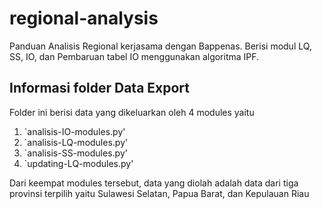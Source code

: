 # regional-analysis
Panduan Analisis Regional kerjasama dengan Bappenas. Berisi modul LQ, SS, IO, dan Pembaruan tabel IO menggunakan algoritma IPF.

## Informasi folder Data Export
Folder ini berisi data yang dikeluarkan oleh 4 modules yaitu 
1. `analisis-IO-modules.py'
2. `analisis-LQ-modules.py' 
3. `analisis-SS-modules.py' 
4. `updating-LQ-modules.py'

Dari keempat modules tersebut, data yang diolah adalah data dari tiga provinsi terpilih yaitu Sulawesi Selatan, Papua Barat, dan Kepulauan Riau

